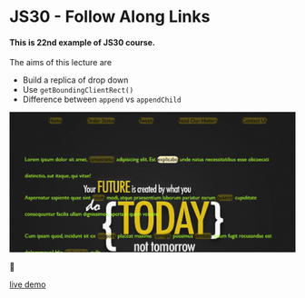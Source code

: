 # JS30 - Follow Along Links
#### This is 22nd example of JS30 course.
The aims of this lecture are 

- Build a replica of drop down 
- Use `getBoundingClientRect()`
- Difference between `append` vs `appendChild`

![](image.png)

:link:

[live demo](http://127.0.0.1:5501/22-Follow%20Along%20Links/index.html)